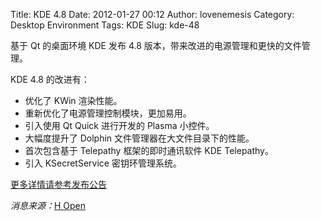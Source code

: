 Title: KDE 4.8
Date: 2012-01-27 00:12
Author: lovenemesis
Category: Desktop Environment
Tags: KDE
Slug: kde-48

基于 Qt 的桌面环境 KDE 发布 4.8
版本，带来改进的电源管理和更快的文件管理。

KDE 4.8 的改进有：

-   优化了 KWin 渲染性能。
-   重新优化了电源管理控制模块，更加易用。
-   引入使用 Qt Quick 进行开发的 Plasma 小控件。
-   大幅度提升了 Dolphin 文件管理器在大文件目录下的性能。
-   首次包含基于 Telepathy 框架的即时通讯软件 KDE Telepathy。
-   引入 KSecretService 密钥环管理系统。

[更多详情请参考发布公告](http://kde.org/announcements/4.8/)

*消息来源：*[H
Open](http://www.h-online.com/open/news/item/KDE-SC-4-8-arrives-with-enhanced-power-management-1421837.html)
